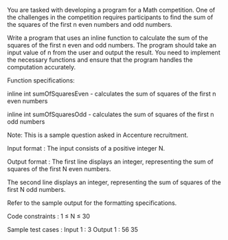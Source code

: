 You are tasked with developing a program for a Math competition. One of the challenges in the competition requires participants to find the sum of the squares of the first n even numbers and odd numbers.



Write a program that uses an inline function to calculate the sum of the squares of the first n even and odd numbers. The program should take an input value of n from the user and output the result. You need to implement the necessary functions and ensure that the program handles the computation accurately.



Function specifications:



inline int sumOfSquaresEven - calculates the sum of squares of the first n even numbers

inline int sumOfSquaresOdd - calculates the sum of squares of the first n odd numbers



Note: This is a sample question asked in Accenture recruitment.

Input format :
The input consists of a positive integer N.

Output format :
The first line displays an integer, representing the sum of squares of the first N even numbers.

The second line displays an integer, representing the sum of squares of the first N odd numbers.



Refer to the sample output for the formatting specifications.

Code constraints :
1 ≤ N ≤ 30

Sample test cases :
Input 1 :
3
Output 1 :
56
35
